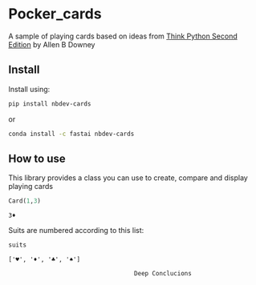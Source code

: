 Pocker_cards
================

<!-- WARNING: THIS FILE WAS AUTOGENERATED! DO NOT EDIT! -->

A sample of playing cards based on ideas from [Think Python Second
Edition](https://greenteapress.com/wp/think-python-2e/) by Allen B
Downey

## Install

Install using:

``` sh
pip install nbdev-cards
```

or

``` sh
conda install -c fastai nbdev-cards
```

## How to use

This library provides a class you can use to create, compare and display
playing cards

``` python
Card(1,3)
```

    3♦

Suits are numbered according to this list:

``` python
suits
```

    ['♥', '♦', '♣', '♠']

                                       Deep Conclucions

